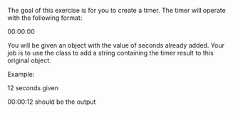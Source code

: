 The goal of this exercise is for you to create a timer. The timer will operate with the following format:

00:00:00

You will be given an object with the value of seconds already added. Your job is to use the class to add a string containing the timer result to this original object.

Example:

12 seconds given

00:00:12 should be the output